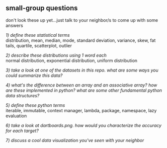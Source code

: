 ## small-group questions
don't look these up yet...just talk to your neighbor/s to come up with some answers

*1) define these statistical terms*  
distribution, mean, median, mode, standard deviation, variance, skew, fat
tails, quartile, scatterplot, outlier 

*2) describe these distributions using 1 word each*   
normal distribution, exponential distribution, uniform distribution 

*3) take a look at one of the datasets in this repo. what are some ways you could summarize this
data?* 

*4) what's the difference between an array and an associative array? how are
these implemented in python? what are some other fundamental python data 
structures?*

*5) define these python terms*  
iterable, immutable, context manager, lambda, package, namespace, lazy evaluation 

*6) take a look at dartboards.png. how would you characterize the accuracy for
each target?*

*7) discuss a cool data visualization you've seen with your neighbor*

